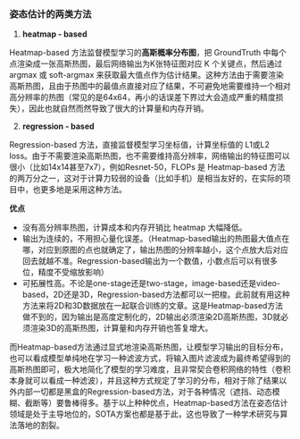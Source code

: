 ### 姿态估计的两类方法

1. **heatmap - based**

Heatmap-based 方法监督模型学习的**高斯概率分布图**，把 GroundTruth 中每个点渲染成一张高斯热图，最后网络输出为K张特征图对应 K 个关键点，然后通过 argmax 或 soft-argmax 来获取最大值点作为估计结果。这种方法由于需要渲染高斯热图，且由于热图中的最值点直接对应了结果，不可避免地需要维持一个相对高分辨率的热图（常见的是64x64，再小的话误差下界过大会造成严重的精度损失），因此也就自然而然导致了很大的计算量和内存开销。

2. **regression - based**

Regression-based 方法，直接监督模型学习坐标值，计算坐标值的 L1或L2 loss。由于不需要渲染高斯热图，也不需要维持高分辨率，网络输出的特征图可以很小（比如14x14甚至7x7），例如Resnet-50，FLOPs 是 Heatmap-based 方法的两万分之一，这对于计算力较弱的设备（比如手机）是相当友好的，在实际的项目中，也更多地是采用这种方法。

**优点**

- 没有高分辨率热图，计算成本和内存开销比 heatmap 大幅降低。
- 输出为连续的，不用担心量化误差。（Heatmap-based输出的热图最大值点在哪，对应到原图的点也就确定了，输出热图的分辨率越小，这个点放大后对应回去就越不准。Regression-based输出为一个数值，小数点后可以有很多位，精度不受缩放影响）
- 可拓展性高。不论是one-stage还是two-stage，image-based还是video-based，2D还是3D，Regression-based方法都可以一把梭。此前就有用这种方法来将2D和3D数据放在一起联合训练的文章。这是Heatmap-based方法做不到的，因为输出是高度定制化的，2D输出必须渲染2D高斯热图，3D就必须渲染3D的高斯热图，计算量和内存开销也答复增大。

而Heatmap-based方法通过显式地渲染高斯热图，让模型学习输出的目标分布，也可以看成模型单纯地在学习一种滤波方式，将输入图片滤波成为最终希望得到的高斯热图即可，极大地简化了模型的学习难度，且非常契合卷积网络的特性（卷积本身就可以看成一种滤波），并且这种方式规定了学习的分布，相对于除了结果以外内部一切都是黑盒的Regression-based方法，对于各种情况（遮挡、动态模糊、截断等）要鲁棒得多。基于以上种种优点，Heatmap-based方法在姿态估计领域是处于主导地位的，SOTA方案也都是基于此，这也导致了一种学术研究与算法落地的割裂。





